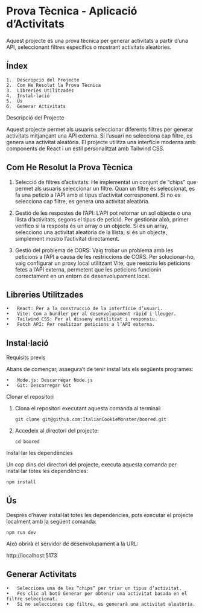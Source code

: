 # Prova Tècnica - Aplicació d’Activitats

Aquest projecte és una prova tècnica per generar activitats a partir d’una API, seleccionant filtres específics o mostrant activitats aleatòries.

## Índex

	1.	Descripció del Projecte
 	2. 	Com He Resolut la Prova Tècnica
	3.	Libreries Utilitzades
	4.	Instal·lació	
	5.	Ús
 	6.	Generar Activitats

Descripció del Projecte

Aquest projecte permet als usuaris seleccionar diferents filtres per generar activitats mitjançant una API externa. Si l’usuari no selecciona cap filtre, es genera una activitat aleatòria. El projecte utilitza una interfície moderna amb components de React i un estil personalitzat amb Tailwind CSS.

## Com He Resolut la Prova Tècnica

1. Selecció de filtres d’activitats:
He implementat un conjunt de “chips” que permet als usuaris seleccionar un filtre. Quan un filtre és seleccionat, es fa una petició a l’API amb el tipus d’activitat corresponent. Si no es selecciona cap filtre, es genera una activitat aleatòria.

2. Gestió de les respostes de l’API:
L’API pot retornar un sol objecte o una llista d’activitats, segons el tipus de petició. Per gestionar això, primer verifico si la resposta és un array o un objecte. Si és un array, selecciono una activitat aleatòria de la llista; si és un objecte, simplement mostro l’activitat directament.

3. Gestió del problema de CORS:
Vaig trobar un problema amb les peticions a l’API a causa de les restriccions de CORS. Per solucionar-ho, vaig configurar un proxy local utilitzant Vite, que reescriu les peticions fetes a l’API externa, permetent que les peticions funcionin correctament en un entorn de desenvolupament local.

## Libreries Utilitzades

	•	React: Per a la construcció de la interfície d’usuari.
	•	Vite: Com a bundler per al desenvolupament ràpid i lleuger.
	•	Tailwind CSS: Per al disseny estilitzat i responsiu.
	•	Fetch API: Per realitzar peticions a l’API externa.

## Instal·lació

Requisits previs

Abans de començar, assegura’t de tenir instal·lats els següents programes:

	•	Node.js: Descarregar Node.js
	•	Git: Descarregar Git

Clonar el repositori

	
 1.	Clona el repositori executant aquesta comanda al terminal:

	```
	git clone git@github.com:ItalianCookieMonster/boored.git
	
 	```


2.	Accedeix al directori del projecte:


	```
	cd boored
	
 	```



Instal·lar les dependències

Un cop dins del directori del projecte, executa aquesta comanda per instal·lar totes les dependències:

```
npm install
```


## Ús

Després d’haver instal·lat totes les dependències, pots executar el projecte localment amb la següent comanda:
```
npm run dev
```

Això obrirà el servidor de desenvolupament a la URL:

http://localhost:5173

## Generar Activitats

	•	Selecciona una de les “chips” per triar un tipus d’activitat.
	•	Fes clic al botó Generar per obtenir una activitat basada en el filtre seleccionat.
	•	Si no selecciones cap filtre, es generarà una activitat aleatòria.

